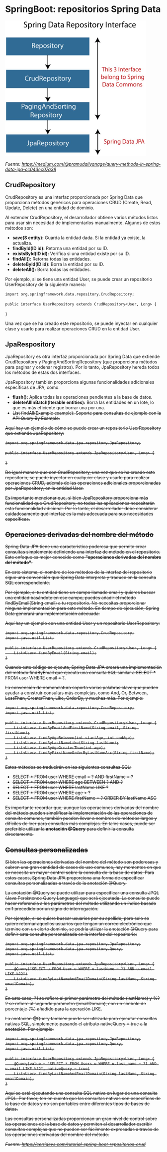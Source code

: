 # SpringBoot: repositorios Spring Data

![alt text](image.png)

*Fuente: https://medium.com/@pramudaliyanage/query-methods-in-spring-data-jpa-cc043ec07a38*

## CrudRepository

CrudRepository es una interfaz proporcionada por Spring Data que proporciona métodos genéricos para operaciones CRUD (Create, Read, Update, Delete) en una entidad de dominio.

Al extender CrudRepository, el desarrollador obtiene varios métodos listos para usar sin necesidad de implementarlos manualmente. Algunos de estos métodos son:

- **save(S entity):** Guarda la entidad dada. Si la entidad ya existe, la actualiza.
- **findById(ID id):** Retorna una entidad por su ID.
- **existsById(ID id):** Verifica si una entidad existe por su ID.
- **findAll():** Retorna todas las entidades.
- **deleteById(ID id):** Borra la entidad por su ID.
- **deleteAll():** Borra todas las entidades.

Por ejemplo, si se tiene una entidad User, se puede crear un repositorio UserRepository de la siguiente manera:

```
import org.springframework.data.repository.CrudRepository;

public interface UserRepository extends CrudRepository<User, Long> {

}
```
Una vez que se ha creado este repositorio, se puede inyectar en cualquier clase y usarlo para realizar operaciones CRUD en la entidad User.

## JpaRespository

JpaRepository es otra interfaz proporcionada por Spring Data que extiende CrudRepository y PagingAndSortingRepository (que proporciona métodos para paginar y ordenar registros). Por lo tanto, JpaRepository hereda todos los métodos de estas dos interfaces.

JpaRepository también proporciona algunas funcionalidades adicionales específicas de JPA, como:

- **flush():** Aplica todas las operaciones pendientes a la base de datos.
- **deleteAllInBatch(Iterable<T> entities):** Borra las entidades en un lote, lo que es más eficiente que borrar una por una.
- <S extends T> List<S> findAll(Example<S> example): Soporte para consultas de ejemplo con la API Query By Example.

Aquí hay un ejemplo de cómo se puede crear un repositorio UserRepository que extiende JpaRepository:

```
import org.springframework.data.jpa.repository.JpaRepository;

public interface UserRepository extends JpaRepository<User, Long> {

}
```

De igual manera que con CrudRepository, una vez que se ha creado este repositorio, se puede inyectar en cualquier clase y usarlo para realizar operaciones CRUD, además de las operaciones adicionales proporcionadas por JpaRepository, en la entidad User.

Es importante mencionar que, si bien JpaRepository proporciona más funcionalidad que CrudRepository, no todas las aplicaciones necesitarán esta funcionalidad adicional. Por lo tanto, el desarrollador debe considerar cuidadosamente qué interfaz es la más adecuada para sus necesidades específicas.

## Operaciones derivadas del nombre del método

Spring Data JPA tiene una característica poderosa que permite crear consultas simplemente definiendo una interfaz de método en el repositorio. Este enfoque es mejor conocido como **"operaciones derivadas del nombre del método"**.

En este sistema, el nombre de los métodos de la interfaz del repositorio sigue una convención que Spring Data interpreta y traduce en la consulta SQL correspondiente. 

Por ejemplo, si tu entidad tiene un campo llamado email y quieres buscar una entidad basándote en ese campo, puedes añadir el método findByEmail(String email) a tu repositorio. No necesitas proporcionar ninguna implementación para este método. En tiempo de ejecución, Spring Data generará una implementación adecuada.

Aquí hay un ejemplo con una entidad User y un repositorio UserRepository:

```
import org.springframework.data.repository.CrudRepository;
import java.util.List;

public interface UserRepository extends CrudRepository<User, Long> {
    List<User> findByEmail(String email);
}
```

Cuando este código se ejecuta, Spring Data JPA creará una implementación del método findByEmail que ejecuta una consulta SQL similar a SELECT * FROM user WHERE email = ?.

La convención de nomenclatura soporta varias palabras clave que pueden ayudar a construir consultas más complejas, como And, Or, Between, LessThan, GreaterThan, Like, OrderBy, y muchas más. Por ejemplo:

```
import org.springframework.data.repository.CrudRepository;
import java.util.List;

public interface UserRepository extends CrudRepository<User, Long> {
    List<User> findByEmailAndFirstName(String email, String firstName);
    List<User> findByAgeBetween(int startAge, int endAge);
    List<User> findByLastNameLike(String lastName);
    List<User> findByAgeGreaterThan(int age);
    List<User> findByFirstNameOrderByLastNameAsc(String firstName);
}
```

Estos métodos se traducirán en las siguientes consultas SQL:

- SELECT * FROM user WHERE email = ? AND firstName = ?
- SELECT * FROM user WHERE age BETWEEN ? AND ?
- SELECT * FROM user WHERE lastName LIKE ?
- SELECT * FROM user WHERE age > ?
- SELECT * FROM user WHERE firstName = ? ORDER BY lastName ASC

Es importante recordar que, aunque las operaciones derivadas del nombre del método pueden simplificar la implementación de las operaciones de consulta comunes, también pueden llevar a nombres de métodos largos y difíciles de leer para consultas más complejas. En tales casos, puede ser preferible utilizar la **anotación @Query** para definir la consulta directamente.

## Consultas personalizadas

Si bien las operaciones derivadas del nombre del método son poderosas y cubren una gran cantidad de casos de uso comunes, hay momentos en que se necesita un mayor control sobre la consulta de la base de datos. Para estos casos, Spring Data JPA proporciona una forma de especificar consultas personalizadas a través de la anotación @Query.

La anotación @Query se puede utilizar para especificar una consulta JPQL (Java Persistence Query Language) que será ejecutada. La consulta puede hacer referencia a los parámetros del método utilizando un índice basado en 1 precedido por un signo de interrogación.

Por ejemplo, si se quiere buscar usuarios por su apellido, pero solo se quiere retornar aquellos usuarios que tengan un correo electrónico que termine con un cierto dominio, se podría utilizar la anotación @Query para definir esta consulta personalizada en la interfaz del repositorio:

```
import org.springframework.data.jpa.repository.JpaRepository;
import org.springframework.data.jpa.repository.Query;
import java.util.List;

public interface UserRepository extends JpaRepository<User, Long> {
    @Query("SELECT u FROM User u WHERE u.lastName = ?1 AND u.email LIKE %?2")
    List<User> findByLastNameAndEmailDomain(String lastName, String emailDomain);
}

```

En este caso, ?1 se refiere al primer parámetro del método (lastName) y %?2 se refiere al segundo parámetro (emailDomain), con un símbolo de porcentaje (%) añadido para la operación LIKE.

La anotación @Query también puede ser utilizada para ejecutar consultas nativas SQL, simplemente pasando el atributo nativeQuery = true a la anotación. Por ejemplo:

```
import org.springframework.data.jpa.repository.JpaRepository;
import org.springframework.data.jpa.repository.Query;
import java.util.List;

public interface UserRepository extends JpaRepository<User, Long> {
    @Query(value = "SELECT * FROM Users u WHERE u.last_name = ?1 AND u.email LIKE %?2", nativeQuery = true)
    List<User> findByLastNameAndEmailDomain(String lastName, String emailDomain);
}
```

Aquí se está ejecutando una consulta SQL nativa en lugar de una consulta JPQL. Por favor, ten en cuenta que las consultas nativas son específicas de la base de datos y no son portables entre diferentes tipos de bases de datos.

Las consultas personalizadas proporcionan un gran nivel de control sobre las operaciones de la base de datos y permiten al desarrollador escribir consultas complejas que no pueden ser fácilmente expresadas a través de las operaciones derivadas del nombre del método.


*Fuente: https://certidevs.com/tutorial-spring-boot-repositorios-crud*